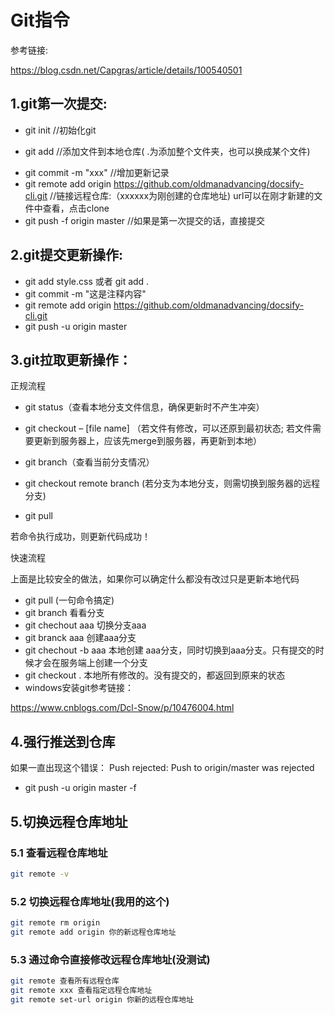 # Git指令

参考链接:

https://blog.csdn.net/Capgras/article/details/100540501

## 1.git第一次提交:

+ git init     //初始化git

+ git add      //添加文件到本地仓库( .为添加整个文件夹，也可以换成某个文件)

- git commit -m "xxx"      //增加更新记录
- git remote add origin https://github.com/oldmanadvancing/docsify-cli.git             //链接远程仓库:（xxxxxx为刚创建的仓库地址) url可以在刚才新建的文件中查看，点击clone
- git push -f origin master     //如果是第一次提交的话，直接提交

## 2.git提交更新操作:

- git add style.css     或者    git add .
- git commit -m "这是注释内容" 
- git remote add origin https://github.com/oldmanadvancing/docsify-cli.git
- git push -u origin master

## 3.git拉取更新操作：

正规流程

- git status（查看本地分支文件信息，确保更新时不产生冲突）

- git checkout – [file name] （若文件有修改，可以还原到最初状态; 若文件需要更新到服务器上，应该先merge到服务器，再更新到本地）

- git branch（查看当前分支情况）

- git checkout remote branch (若分支为本地分支，则需切换到服务器的远程分支)

- git pull

若命令执行成功，则更新代码成功！

快速流程

上面是比较安全的做法，如果你可以确定什么都没有改过只是更新本地代码

+ git pull (一句命令搞定)
+ git branch 看看分支
+ git chechout aaa 切换分支aaa
+ git branck aaa 创建aaa分支
+ git chechout -b aaa 本地创建 aaa分支，同时切换到aaa分支。只有提交的时候才会在服务端上创建一个分支
+ git checkout . 本地所有修改的。没有提交的，都返回到原来的状态
+ windows安装git参考链接：

https://www.cnblogs.com/Dcl-Snow/p/10476004.html
  
## 4.强行推送到仓库
如果一直出现这个错误：
Push rejected: Push to origin/master was rejected
+ git push -u origin master -f

## 5.切换远程仓库地址

### 5.1 查看远程仓库地址

```bash
git remote -v
```

### 5.2 切换远程仓库地址(我用的这个)

```bash
git remote rm origin
git remote add origin 你的新远程仓库地址
```

### 5.3 通过命令直接修改远程仓库地址(没测试)

```bash
git remote 查看所有远程仓库
git remote xxx 查看指定远程仓库地址
git remote set-url origin 你新的远程仓库地址
```



